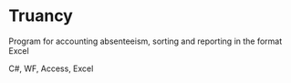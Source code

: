 # Truancy

Program for accounting absenteeism, sorting and reporting in the format Excel 

C#, WF, Access, Excel
